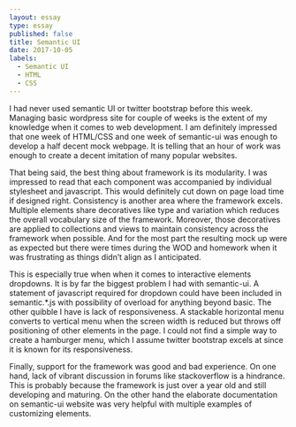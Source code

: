 ```yaml
---
layout: essay
type: essay
published: false
title: Semantic UI
date: 2017-10-05
labels:
  - Semantic UI
  - HTML
  - CSS
---
```


I had never used semantic UI or twitter bootstrap before this week. Managing basic wordpress site for couple of weeks is the extent of my knowledge when it comes to web development. I am definitely impressed that one week of HTML/CSS and one week of semantic-ui was enough to develop a half decent mock webpage. It is telling that an hour of work was enough to create a decent imitation of many popular websites.
 
That being said, the best thing about framework is its modularity. I was impressed to read that each component was accompanied by individual stylesheet and javascript. This would definitely cut down on page load time if designed right. Consistency is another area where the framework excels. Multiple elements share decoratives like type and variation which reduces the overall vocabulary size of the framework. Moreover, those decoratives are applied to collections and views to maintain consistency across the framework when possible. And for the most part the resulting mock up were as expected but there were times during the WOD and homework when it was frustrating as things didn’t align as I anticipated. 

This is especially true when when it comes to interactive elements dropdowns. It is by far the biggest problem I had with semantic-ui. A statement of javascript required for dropdown could have been included in semantic.*.js with possibility of overload for anything beyond basic. The other quibble I have is lack of responsiveness. A stackable horizontal menu converts to vertical menu when the screen width is reduced but throws off positioning of other elements in the page. I could not find a simple way to create a hamburger menu, which I assume twitter bootstrap excels at since it is known for its responsiveness.

Finally, support for the framework was good and bad experience. On one hand, lack of vibrant discussion in forums like stackoverflow is a hindrance. This is probably because the framework is just over a year old and still developing and maturing. On the other hand the elaborate documentation on semantic-ui website was very helpful with multiple examples of customizing elements.

